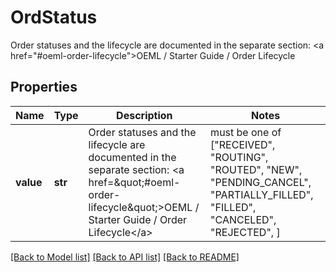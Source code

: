 # OrdStatus

Order statuses and the lifecycle are documented in the separate section: <a href=\"#oeml-order-lifecycle\">OEML / Starter Guide / Order Lifecycle</a> 
## Properties
Name | Type | Description | Notes
------------ | ------------- | ------------- | -------------
**value** | **str** | Order statuses and the lifecycle are documented in the separate section: &lt;a href&#x3D;\&quot;#oeml-order-lifecycle\&quot;&gt;OEML / Starter Guide / Order Lifecycle&lt;/a&gt;  |  must be one of ["RECEIVED", "ROUTING", "ROUTED", "NEW", "PENDING_CANCEL", "PARTIALLY_FILLED", "FILLED", "CANCELED", "REJECTED", ]

[[Back to Model list]](../README.md#documentation-for-models) [[Back to API list]](../README.md#documentation-for-api-endpoints) [[Back to README]](../README.md)



